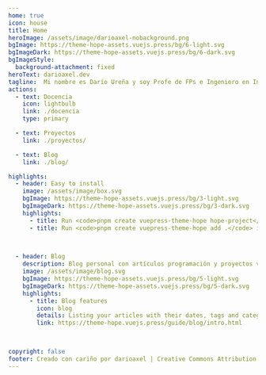```yaml
---
home: true
icon: house
title: Home
heroImage: /assets/image/darioaxel-nobackground.png
bgImage: https://theme-hope-assets.vuejs.press/bg/6-light.svg
bgImageDark: https://theme-hope-assets.vuejs.press/bg/6-dark.svg
bgImageStyle:
  background-attachment: fixed
heroText: darioaxel.dev
tagline:  Mi nombre es Darío Ureña y soy Profe de FPs e Ingeniero en Informática.         
actions:
  - text: Docencia
    icon: lightbulb
    link: ./docencia
    type: primary

  - text: Proyectos
    link: ./proyectos/

  - text: Blog
    link: ./blog/

highlights:
  - header: Easy to install
    image: /assets/image/box.svg
    bgImage: https://theme-hope-assets.vuejs.press/bg/3-light.svg
    bgImageDark: https://theme-hope-assets.vuejs.press/bg/3-dark.svg
    highlights:
      - title: Run <code>pnpm create vuepress-theme-hope hope-project</code> to create a new project with this theme.
      - title: Run <code>pnpm create vuepress-theme-hope add .</code> in your project root to create a new project with this theme.

  

  - header: Blog
    description: Blog personal con artículos programación y proyectos varios.
    image: /assets/image/blog.svg
    bgImage: https://theme-hope-assets.vuejs.press/bg/5-light.svg
    bgImageDark: https://theme-hope-assets.vuejs.press/bg/5-dark.svg
    highlights:
      - title: Blog features
        icon: blog
        details: Listing your articles with their dates, tags and categories
        link: https://theme-hope.vuejs.press/guide/blog/intro.html


  
copyright: false
footer: Creado con cariño por darioaxel | Creative Commons Attribution-NonCommercial 4.0 International License
---
```

